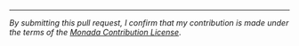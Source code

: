 

----

*By submitting this pull request, I confirm that my contribution is made under the terms of the 
[Monada Contribution License](https://docs.winglang.io/terms-and-policies/contribution-license.html)*.
